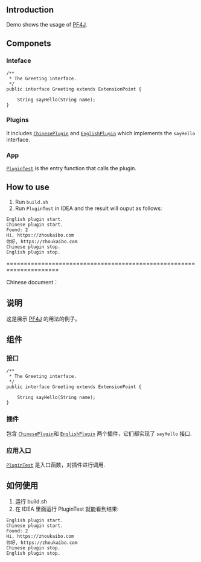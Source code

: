 ## Introduction
Demo shows the usage of [PF4J](https://github.com/pf4j/pf4j).

## Componets
### Inteface
```
/**
 * The Greeting interface.
 */
public interface Greeting extends ExtensionPoint {

	String sayHello(String name);
}
```

### Plugins
It includes [`ChinesePlugin`](https://github.com/kaibozhou/pf4j-demo/blob/master/plugin-chinese/src/main/java/com/zhoukaibo/plugin/ChinesePlugin.java) and [`EnglishPlugin`](https://github.com/kaibozhou/pf4j-demo/blob/master/plugin-english/src/main/java/com/zhoukaibo/plugin/EnglishPlugin.java) which implements the `sayHello` interface.

### App
[`PluginTest`](https://github.com/kaibozhou/pf4j-demo/blob/master/plugin-app/src/main/java/com/zhoukaibo/plugin/PluginTest.java) is the entry function that calls the plugin.

## How to use
1. Run `build.sh`
2. Run `PluginTest` in IDEA and the result will ouput as follows:
```
English plugin start.
Chinese plugin start.
Found: 2
Hi, https://zhoukaibo.com
你好, https://zhoukaibo.com
Chinese plugin stop.
English plugin stop.
```

=====================================================================

Chinese document：

## 说明
这是展示 [PF4J](https://github.com/pf4j/pf4j) 的用法的例子。

## 组件
### 接口
```
/**
 * The Greeting interface.
 */
public interface Greeting extends ExtensionPoint {

	String sayHello(String name);
}
```

### 插件
包含 [`ChinesePlugin`](https://github.com/kaibozhou/pf4j-demo/blob/master/plugin-chinese/src/main/java/com/zhoukaibo/plugin/ChinesePlugin.java)和 [`EnglishPlugin`](https://github.com/kaibozhou/pf4j-demo/blob/master/plugin-english/src/main/java/com/zhoukaibo/plugin/EnglishPlugin.java) 两个插件，它们都实现了 `sayHello` 接口.

### 应用入口
[`PluginTest`](https://github.com/kaibozhou/pf4j-demo/blob/master/plugin-app/src/main/java/com/zhoukaibo/plugin/PluginTest.java) 是入口函数，对插件进行调用.

## 如何使用
1. 运行 build.sh
2. 在 IDEA 里面运行 PluginTest 就能看到结果:
```
English plugin start.
Chinese plugin start.
Found: 2
Hi, https://zhoukaibo.com
你好, https://zhoukaibo.com
Chinese plugin stop.
English plugin stop.
```
